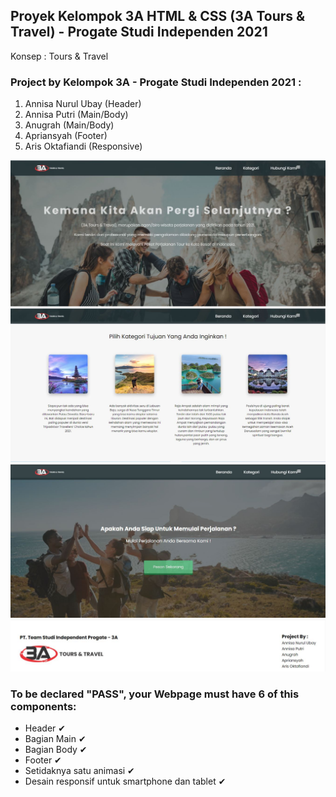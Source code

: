 ## Proyek Kelompok 3A HTML & CSS (3A Tours & Travel) - Progate Studi Independen 2021
Konsep : Tours & Travel
### Project by Kelompok 3A - Progate Studi Independen 2021 :
1. Annisa Nurul Ubay (Header)
2. Annisa Putri (Main/Body)
3. Anugrah (Main/Body)
4. Apriansyah (Footer)
5. Aris Oktafiandi (Responsive)

![](img-readme/header&main.JPG)
![](img-readme/header&main2.JPG)
![](img-readme/header&main3.JPG)
![](img-readme/footer.JPG)

### To be declared "PASS", your Webpage must have 6 of this components:

- Header ✔
- Bagian Main ✔
- Bagian Body ✔
- Footer ✔
- Setidaknya satu animasi ✔
- Desain responsif untuk smartphone dan tablet ✔
